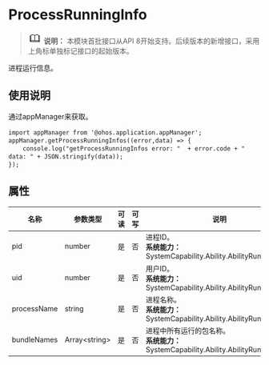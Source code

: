 # ProcessRunningInfo

> ![icon-note.gif](public_sys-resources/icon-note.gif) **说明：**
> 本模块首批接口从API 8开始支持。后续版本的新增接口，采用上角标单独标记接口的起始版本。


进程运行信息。


## 使用说明


通过appManager来获取。


  
```
import appManager from '@ohos.application.appManager';
appManager.getProcessRunningInfos((error,data) => { 
    console.log("getProcessRunningInfos error: "  + error.code + " data: " + JSON.stringify(data));
});
```


## 属性

  | 名称 | 参数类型 | 可读 | 可写 | 说明 | 
| -------- | -------- | -------- | -------- | -------- |
| pid | number | 是 | 否 | 进程ID。<br><b>系统能力：</b>SystemCapability.Ability.AbilityRuntime.Core | 
| uid | number | 是 | 否 | 用户ID。<br><b>系统能力：</b>SystemCapability.Ability.AbilityRuntime.Core | 
| processName | string | 是 | 否 | 进程名称。<br><b>系统能力：</b>SystemCapability.Ability.AbilityRuntime.Core | 
| bundleNames | Array&lt;string&gt; | 是 | 否 | 进程中所有运行的包名称。<br><b>系统能力：</b>SystemCapability.Ability.AbilityRuntime.Core | 
